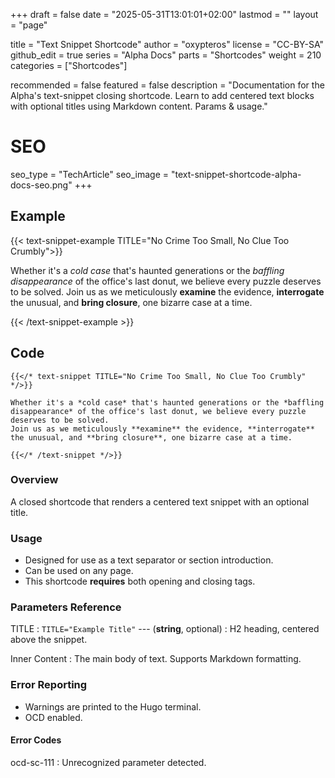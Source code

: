+++
draft = false
date = "2025-05-31T13:01:01+02:00"
lastmod = ""
layout = "page"

title = "Text Snippet Shortcode"
author = "oxypteros"
license = "CC-BY-SA"
github_edit = true
series = "Alpha Docs"
  parts = "Shortcodes"
  weight = 210
categories = ["Shortcodes"]

recommended = false
featured = false
description = "Documentation for the Alpha's text-snippet closing shortcode. Learn to add centered text blocks with optional titles using Markdown content. Params & usage."
# SEO
seo_type = "TechArticle"
seo_image = "text-snippet-shortcode-alpha-docs-seo.png"
+++
## Example

{{< text-snippet-example TITLE="No Crime Too Small, No Clue Too Crumbly">}}

Whether it's a *cold case* that's haunted generations or the *baffling disappearance* of the office's last donut, we believe every puzzle deserves to be solved. 
Join us as we meticulously **examine** the evidence, **interrogate** the unusual, and **bring closure**, one bizarre case at a time.  

{{< /text-snippet-example >}}

## Code
``` go-html-template
{{</* text-snippet TITLE="No Crime Too Small, No Clue Too Crumbly" */>}}

Whether it's a *cold case* that's haunted generations or the *baffling disappearance* of the office's last donut, we believe every puzzle deserves to be solved. 
Join us as we meticulously **examine** the evidence, **interrogate** the unusual, and **bring closure**, one bizarre case at a time. 

{{</* /text-snippet */>}}
```
### Overview
A closed shortcode that renders a centered text snippet with an optional title.

### Usage
- Designed for use as a text separator or section introduction.
- Can be used on any page.
- This shortcode **requires** both opening and closing tags.

### Parameters Reference
TITLE
: `TITLE="Example Title"` --- (**string**, optional) 
: H2 heading, centered above the snippet.

Inner Content 
: The main body of text. Supports Markdown formatting. 

### Error Reporting
- Warnings are printed to the Hugo terminal.
- OCD enabled.

#### Error Codes
ocd-sc-111
: Unrecognized parameter detected.
